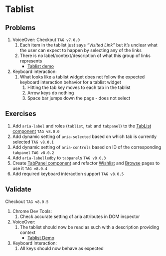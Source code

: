 # Tablist
## Problems
1. VoiceOver:
Checkout `TAG v7.0.0`
    1. Each item in the tablist just says _“Visited Link”_ but it’s unclear what the user can 
    expect to happen by selecting any of the links
    2. There is no label/context/description of what this group of links represents
        * [Tablist demo](https://drive.google.com/open?id=1xMNAUn-inP9w2N48EvFc-x0gF5MqlOCZ)
2. Keyboard interaction:
    1. What looks like a tablist widget does not follow the expected keyboard interaction behavior 
    for a tablist widget
        1. Hitting the tab key moves to each tab in the tablist 
        2. Arrow keys do nothing
        3. Space bar jumps down the page - does not select

## Exercises
1. Add `aria-label` and roles (`tablist`, `tab` and `tabpanel`) to the [TabList component][tablist] `TAG v8.0.0`
2. Add dynamic setting of `aria-selected` based on which tab is currently selected  `TAG v8.0.1`
3. Add dynamic setting of `aria-controls` based on ID of the corresponding `tabpanel` `TAG v8.0.2`
4. Add `aria-labelledby` to `tabpanel`s `TAG v8.0.3`
5. Create [TabPanel component][tabpanel] and refactor [Wishlist][wishlist] and [Browse][browse] 
pages to use it `TAG v8.0.4`
6. Add required keyboard interaction support `TAG v8.0.5`

## Validate
Checkout `TAG v8.0.5`
1. Chrome Dev Tools:
    1. Check accurate setting of aria attributes in DOM inspector
2. VoiceOver:
    1. The tablist should now be read as such with a description providing context
        * [Tablist Demo](https://drive.google.com/open?id=1hStAprQviLCzBgp6zZGuMWPQ0KTLsQR-)
3. Keyboard Interaction:
    1. All keys should now behave as expected


[login]: ../../src/login/Login.js
[wishlist]: ../../src/wishlist/MovieWishlist.js
[browse]: ../../src/browse/MovieBrowser.js
[editor]: ../../src/wishlist/MovieEditor.js
[movie]: ../../src/primitives/Movie.js
[forminput]: ../../src/primitives/FormInput.js
[header]: ../../src/primitives/Header.js
[toolbar]: ../../src/primitives/MovieToolbar.js
[toolbarbutton]: ../../src/primitives/MovieToolbarButton.js
[tablist]: ../../src/primitives/TabList.js
[tabpanel]: ../../src/primitives/TabPanel.js
